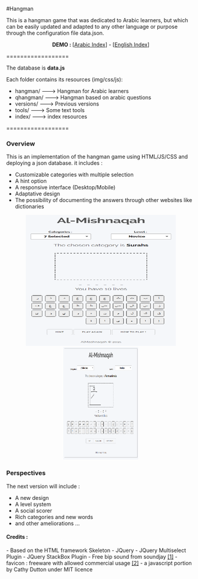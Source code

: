 #Hangman

This is a hangman game that was dedicated to Arabic learners, but which can be easily updated and adapted to any other language or purpose through the configuration file data.json.

<p align="center">
<b>DEMO : </b>
[<a target="_blank" href="http://htmlpreview.github.io/?https://github.com/undershell/hangman/blob/master/index.html">Arabic Index</a>] - 
[<a target="_blank" href="http://htmlpreview.github.io/?https://github.com/undershell/hangman/blob/master/index_en.html">English Index</a>]
<!--[<a href="http://htmlpreview.github.io/?https://github.com/undershell/hangman/blob/master/hangman/index.html">DEMO</a>]-->
</p>

==================

The database is <b>data.js</b>

Each folder contains its resources (img/css/js):
- hangman/ ---> Hangman for Arabic learners
- qhangman/ ---> Hangman based on arabic questions
- versions/ ---> Previous versions
- tools/ ---> Some text tools
- index/ ---> index resources

==================

<h3>Overview</h3>

This is an implementation of the hangman game using HTML/JS/CSS and deploying a json database. it includes :
- Customizable categories with multiple selection
- A hint option
- A responsive interface (Desktop/Mobile)
- Adaptative design
- The possibility of documenting the answers through other websites like dictionaries


<p align="center">
  <img src="index/large_1.png" alt="Large view" width="400" height="350" />
  <img src="index/mobile_1.png" alt="Mobile view"  width="200" height="300" />
</p>

<h3>Perspectives</h3>

The next version will include :
- A new design
- A level system
- A social scorer
- Rich categories and new words
- and other ameliorations ...


<h4>Credits :</h4>
- Based on the HTML framework Skeleton
- JQuery
- JQuery Multiselect Plugin
- JQuery StackBox Plugin
- Free bip sound from soundjay <a href="http://www.soundjay.com/button/button-30.mp3">[1]</a>
- favicon : freeware with allowed commercial usage <a href="http://www.iconarchive.com/show/colorful-long-shadow-icons-by-graphicloads/Book-icon.html">[2]</a>
- a javascript portion by Cathy Dutton under MIT licence
